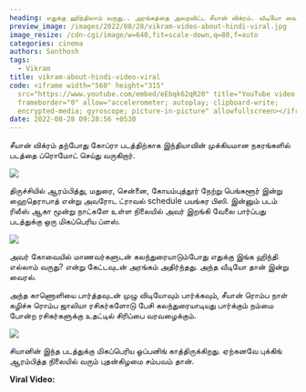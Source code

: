 ```yaml
---
heading: எதுக்கு ஹிந்திலாம் வருது.. அரங்கத்தை அலறவிட்ட சீயான் விக்ரம். வீடியோ வைரல்.
preview_image: /images/2022/08/28/vikram-video-about-hindi-viral.jpg
image_resize: /cdn-cgi/image/w=640,fit=scale-down,q=80,f=auto
categories: cinema
authors: Santhosh
tags:
  - Vikram
title: vikram-about-hindi-video-viral
code: <iframe width="560" height="315"
  src="https://www.youtube.com/embed/eEbqk62qR20" title="YouTube video player"
  frameborder="0" allow="accelerometer; autoplay; clipboard-write;
  encrypted-media; gyroscope; picture-in-picture" allowfullscreen></iframe>
date: 2022-08-28 09:28:56 +0530
---
```

சீயான் விக்ரம் தற்போது கோப்ரா படத்திற்காக இந்தியாவின் முக்கியமான நகரங்களில் படத்தை ப்ரொமோட் செய்து வருகிறார்.

![](/images/2022/08/28/chiyaan-vikram-cobra-blr.jpg)

திருச்சியில் ஆரம்பித்து, மதுரை, சென்னை, கோயம்புத்தூர் நேற்று பெங்களூர் இன்று ஹைதெராபாத் என்று அவரோட ட்ராவல் schedule பயங்கர பிஸி. இன்னும் படம் ரிலீஸ் ஆகா மூன்று நாட்களே உள்ள நிலையில் அவர் இறங்கி வேலை பார்ப்பது படத்துக்கு ஒரு மிகப்பெரிய ப்ளஸ்.

![](/images/2022/08/28/chiyaan-vikram-cobra-blr-1.jpg)

அவர் கோவையில் மாணவர்களுடன் கலந்துரையாடும்போது எதுக்கு இங்க ஹிந்தி எல்லாம் வருது? என்று கேட்டவுடன் அரங்கம் அதிர்ந்தது. அந்த வீடியோ தான் இன்று வைரல்.

அந்த காணொளியை பார்த்தவுடன் முழு விடியோவும் பார்க்கவும், சீயான் ரொம்ப நாள் கழிச்சு ரொம்ப ஜாலியா ரசிகர்களோடு பேசி கலந்துரையாடியது பார்க்கும் நம்மை போன்ற ரசிகர்களுக்கு உதட்டில் சிரிப்பை வரவழைக்கும்.

![](/images/2022/08/28/chiyaan-vikram-cobra-blr-2.jpg)

சியானின் இந்த படத்துக்கு மிகப்பெரிய ஓப்பனிங் காத்திருக்கிறது. ஏற்கனவே புக்கிங் ஆரம்பித்த நிலையில் வரும் புதன்கிழமை சம்பவம் தான்.

**Viral Video:**